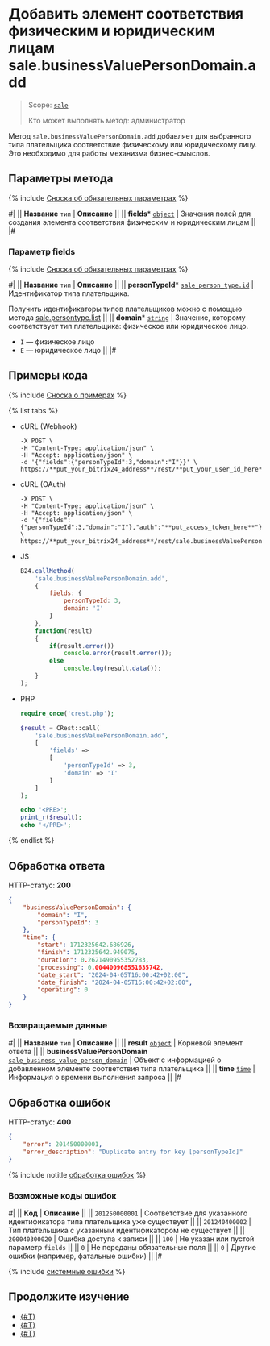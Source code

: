 # Добавить элемент соответствия физическим и юридическим лицам sale.businessValuePersonDomain.add

> Scope: [`sale`](../../scopes/permissions.md)
>
> Кто может выполнять метод: администратор

Метод `sale.businessValuePersonDomain.add` добавляет для выбранного типа плательщика соответствие физическому или юридическому лицу. Это необходимо для работы механизма бизнес-смыслов.

## Параметры метода

{% include [Сноска об обязательных параметрах](../../../_includes/required.md) %}

#|
|| **Название**
`тип` | **Описание** ||
|| **fields***
[`object`](../../data-types.md) | Значения полей для создания элемента соответствия физическим и юридическим лицам ||
|#

### Параметр fields

{% include [Сноска об обязательных параметрах](../../../_includes/required.md) %}

#|
|| **Название**
`тип` | **Описание** ||
|| **personTypeId***
[`sale_person_type.id`](../data-types.md) | Идентификатор типа плательщика. 

Получить идентификаторы типов плательщиков можно с помощью метода [sale.persontype.list](../person-type/sale-person-type-list.md) ||
|| **domain***
[`string`](../../data-types.md) | Значение, которому соответствует тип плательщика: физическое или юридическое лицо.
- `I` — физическое лицо
- `E` — юридическое лицо ||
|#

## Примеры кода

{% include [Сноска о примерах](../../../_includes/examples.md) %}

{% list tabs %}

- cURL (Webhook)

    ```curl
    -X POST \
    -H "Content-Type: application/json" \
    -H "Accept: application/json" \
    -d '{"fields":{"personTypeId":3,"domain":"I"}}' \
    https://**put_your_bitrix24_address**/rest/**put_your_user_id_here**/**put_your_webbhook_here**/sale.businessValuePersonDomain.add
    ```

- cURL (OAuth)

    ```curl
    -X POST \
    -H "Content-Type: application/json" \
    -H "Accept: application/json" \
    -d '{"fields":{"personTypeId":3,"domain":"I"},"auth":"**put_access_token_here**"}' \
    https://**put_your_bitrix24_address**/rest/sale.businessValuePersonDomain.add
    ```

- JS

    ```js
    B24.callMethod(
        'sale.businessValuePersonDomain.add',
        {
            fields: {
                personTypeId: 3,
                domain: 'I'
            }
        },
        function(result)
        {
            if(result.error())
                console.error(result.error());
            else
                console.log(result.data());
        }
    );
    ```

- PHP

    ```php
    require_once('crest.php');

    $result = CRest::call(
        'sale.businessValuePersonDomain.add',
        [
            'fields' =>
            [
                'personTypeId' => 3,
                'domain' => 'I'
            ]
        ]
    );

    echo '<PRE>';
    print_r($result);
    echo '</PRE>';
    ```

{% endlist %}

## Обработка ответа

HTTP-статус: **200**

```json
{
    "businessValuePersonDomain": {
        "domain": "I",
        "personTypeId": 3
    },
    "time": {
        "start": 1712325642.686926,
        "finish": 1712325642.949075,
        "duration": 0.2621490955352783,
        "processing": 0.004400968551635742,
        "date_start": "2024-04-05T16:00:42+02:00",
        "date_finish": "2024-04-05T16:00:42+02:00",
        "operating": 0
    }
}
```

### Возвращаемые данные

#|
|| **Название**
`тип` | **Описание** ||
|| **result**
[`object`](../../data-types.md) | Корневой элемент ответа ||
|| **businessValuePersonDomain**
[`sale_business_value_person_domain`](../data-types.md) | Объект с информацией о добавленном элементе соответствия типа плательщика ||
|| **time**
[`time`](../../data-types.md) | Информация о времени выполнения запроса ||
|#

## Обработка ошибок

HTTP-статус: **400**

```json
{
    "error": 201450000001,
    "error_description": "Duplicate entry for key [personTypeId]"
}
```

{% include notitle [обработка ошибок](../../../_includes/error-info.md) %}

### Возможные коды ошибок

#|
|| **Код** | **Описание** ||
|| `201250000001` | Соответствие для указанного идентификатора типа плательщика уже существует ||
|| `201240400002` | Тип плательщика с указанным идентификатором не существует ||
|| `200040300020` | Ошибка доступа к записи ||
|| `100` | Не указан или пустой параметр `fields` ||
|| `0` | Не переданы обязательные поля ||
|| `0` | Другие ошибки (например, фатальные ошибки) ||
|#

{% include [системные ошибки](../../../_includes/system-errors.md) %}

## Продолжите изучение

- [{#T}](./sale-business-value-person-domain-list.md)
- [{#T}](./sale-business-value-person-domain-delete-by-filter.md)
- [{#T}](./sale-business-value-person-domain-get-fields.md)